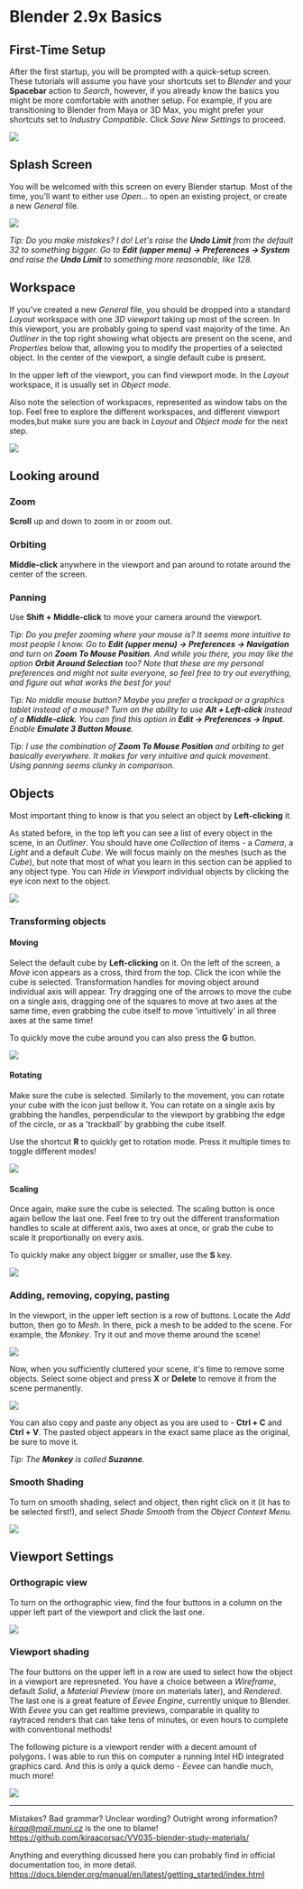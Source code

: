 # Blender 2.9x Basics

## First-Time Setup
After the first startup, you will be prompted with a quick-setup screen. These tutorials will assume you have your shortcuts set to *Blender* and your **Spacebar** action to *Search*, however, if you already know the basics you might be more comfortable with another setup. For example, if you are transitioning to Blender from Maya or 3D Max, you might prefer your shortcuts set to *Industry Compatible*. Click *Save New Settings* to proceed.

![](images/first_time.jpg)

## Splash Screen
You will be welcomed with this screen on every Blender startup. Most of the time, you'll want to either use *Open...* to open an existing project, or create a new *General* file. 

![](images/splash.jpg)

*Tip: Do you make mistakes? I do! Let's raise the **Undo Limit** from the default 32 to something bigger. Go to **Edit (upper menu) -> Preferences -> System** and raise the **Undo Limit** to something more reasonable, like 128.*

## Workspace

If you've created a new *General* file, you should be dropped into a standard *Layout* workspace with one *3D viewport* taking up most of the screen. In this viewport, you are probably going to spend vast majority of the time. An *Outliner* in the top right showing what objects are present on the scene, and *Properties* below that, allowing you to modify the properties of a selected object. In the center of the viewport, a single default cube is present. 

In the upper left of the viewport, you can find viewport mode. In the *Layout* workspace, it is usually set in *Object mode*. 

Also note the selection of workspaces, represented as window tabs on the top. Feel free to explore the different workspaces, and different viewport modes,but make sure you are back in *Layout* and *Object mode* for the next step.

![](images/layout_workspace.jpg)

## Looking around

### Zoom
**Scroll** up and down to zoom in or zoom out.


### Orbiting 

**Middle-click** anywhere in the viewport and pan around to rotate around the center of the screen.


### Panning 

Use **Shift + Middle-click** to move your camera around the viewport.

*Tip: Do you prefer zooming where your mouse is? It seems more intuitive to most people I know. Go to  **Edit (upper menu) -> Preferences -> Navigation** and turn on **Zoom To Mouse Position**. And while you there, you may like the option **Orbit Around Selection** too? Note that these are my personal preferences and might not suite everyone, so feel free to try out everything, and figure out what works the best for you!*

*Tip: No middle mouse button? Maybe you prefer a trackpad or a graphics tablet instead of a mouse? Turn on the ability to use **Alt + Left-click** instead of a **Middle-click**. You can find this option in **Edit -> Preferences -> Input**. Enable **Emulate 3 Button Mouse**.*
 
*Tip: I use the combination of **Zoom To Mouse Position** and orbiting to get basically everywhere. It makes for very intuitive and quick movement. Using panning seems clunky in comparison.*


## Objects

Most important thing to know is that you select an object by **Left-clicking** it. 

As stated before, in the top left you can see a list of every object in the scene, in an *Outliner*. You should have one *Collection* of items - a *Camera*, a *Light* and a default *Cube*. We will focus mainly on the meshes (such as the *Cube*), but note that most of what you learn in this section can be applied to any object type. You can *Hide in Viewport* individual objects by clicking the eye icon next to the object.

![](images/outliner.jpg)


### Transforming objects

#### Moving

Select the default cube by **Left-clicking** on it. On the left of the screen, a *Move* icon appears as a cross, third from the top. Click the icon while the cube is selected. Transformation handles for moving object around individual axis will appear. Try dragging one of the arrows to move the cube on a single axis, dragging one of the squares to move at two axes at the same time, even grabbing the cube itself to move 'intuitively' in all three axes at the same time! 

To quickly move the cube around you can also press the **G** button.

![](images/move.jpg)

#### Rotating
Make sure the cube is selected. Similarly to the movement, you can rotate your cube with the icon just bellow it. You can rotate on a single axis by grabbing the handles, perpendicular to the viewport by grabbing the edge of the circle, or as a 'trackball' by grabbing the cube itself.

Use the shortcut **R** to quickly get to rotation mode. Press it multiple times to toggle different modes!

![](images/rotate.jpg)

#### Scaling
Once again, make sure the cube is selected. The scaling button is once again bellow the last one. Feel free to try out the different transformation handles to scale at different axis, two axes at once, or grab the cube to scale it proportionally on every axis.

To quickly make any object bigger or smaller, use the **S** key.

![](images/scale.jpg)


### Adding, removing, copying, pasting

In the viewport, in the upper left section is a row of buttons. Locate the *Add* button, then go to *Mesh*. In there, pick a mesh to be added to the scene. For example, the *Monkey*. Try it out and move theme around the scene!

![](images/adding.jpg)


Now, when you sufficiently cluttered your scene, it's time to remove some objects. Select some object and press **X** or **Delete** to remove it from the scene permanently.

![](images/delete.jpg)

You can also copy and paste any object as you are used to - **Ctrl + C** and **Ctrl + V**. The pasted object appears in the exact same place as the original, be sure to move it.

*Tip: The **Monkey** is called **Suzanne**.*

### Smooth Shading
To turn on smooth shading, select and object, then right click on it (it has to be selected first!), and select *Shade Smooth* from the *Object Context Menu*.

![](images/smooth_shading.jpg)

## Viewport Settings

### Orthograpic view
To turn on the orthographic view, find the four buttons in a column on the upper left part of the viewport and click the last one. 

![](images/orthographic.jpg)

### Viewport shading

The four buttons on the upper left in a row are used to select how the object in a viewport are represneted. You have a choice between a *Wireframe*, default *Solid*, a *Material Preview* (more on materials later), and *Rendered*. The last one is a great feature of *Eevee Engine*, currently unique to Blender. With *Eevee* you can get realtime previews, comparable in quality to raytraced renders that can take tens of minutes, or even hours to complete with conventional methods!

The following picture is a viewport render with a decent amount of polygons. I was able to run this on computer a running Intel HD integrated graphics card. And this is only a quick demo - *Eevee* can handle much, much more! 

![](images/eevee.jpg)


____
Mistakes? Bad grammar? Unclear wording? Outright wrong information?\
*kiraa@mail.muni.cz* is the one to blame!\
https://github.com/kiraacorsac/VV035-blender-study-materials/


Anything and everything dicussed here you can probably find in official documentation too, in more detail.\
https://docs.blender.org/manual/en/latest/getting_started/index.html